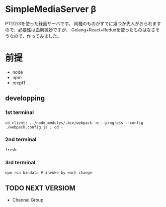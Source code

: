 # SimpleMediaServer β

PT1/2/3を使った録画サーバです。
同種のものがすでに幾つか先人がおられますので、必要性は血胸微妙ですが、
Golang+React+Reduxを使ったものはなさそうなので、作ってみました。

# 前提
- node
- npm
- recpt1


## developping
### 1st terminal
```
cd client; ../node_modules/.bin/webpack -w --progress --config ./webpack.config.js ; cd -
```

### 2nd terminal
```
fresh
```

### 3rd terminal

```
npm run bindata # invoke by each change

```


## TODO NEXT VERSIOM
- Channel Group

